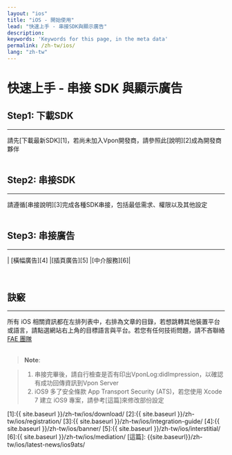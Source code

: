 ```yaml
---
layout: "ios"
title: "iOS - 開始使用"
lead: "快速上手 - 串接SDK與顯示廣告"
description:
keywords: 'Keywords for this page, in the meta data'
permalink: /zh-tw/ios/
lang: "zh-tw"
---
```

# 快速上手 - 串接 SDK 與顯示廣告

## Step1: 下載SDK
---
請先[下載最新SDK][1]，若尚未加入Vpon開發商，請參照此[說明][2]成為開發商夥伴 <br><br>

## Step2: 串接SDK
---
請遵循[串接說明][3]完成各種SDK串接，包括最低需求、權限以及其他設定<br><br>

## Step3: 串接廣告
---

| [橫幅廣告][4]  |[插頁廣告][5] |[中介服務][6]|

<br>

## 訣竅
---
所有 iOS 相關資訊都在左排列表中，右排為文章的目錄，若想跳轉其他裝置平台或語言，請點選網站右上角的目標語言與平台。若您有任何技術問題，請不吝聯絡 [FAE 團隊](mailto:fae@vpon.com)
<br><br>

> **Note**:

> 1. 串接完畢後，請自行檢查是否有印出VponLog:didImpression，以確認有成功回傳資訊到Vpon Server
> 2. iOS9 多了安全條款 App Transport Security (ATS)，若您使用 Xcode 7 建立 iOS9 專案，請參考[這篇]來修改部份設定



[1]:{{ site.baseurl }}/zh-tw/ios/download/
[2]:{{ site.baseurl }}/zh-tw/ios/registration/
[3]:{{ site.baseurl }}/zh-tw/ios/integration-guide/
[4]:{{ site.baseurl }}/zh-tw/ios/banner/
[5]:{{ site.baseurl }}/zh-tw/ios/interstitial/
[6]:{{ site.baseurl }}/zh-tw/ios/mediation/
[這篇]: {{site.baseurl}}/zh-tw/ios/latest-news/ios9ats/
